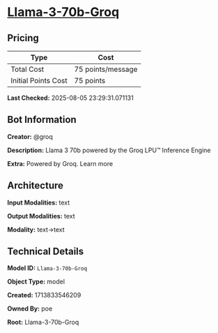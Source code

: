 # [Llama-3-70b-Groq](https://poe.com/Llama-3-70b-Groq)

## Pricing

| Type | Cost |
|------|------|
| Total Cost | 75 points/message |
| Initial Points Cost | 75 points |

**Last Checked:** 2025-08-05 23:29:31.071131


## Bot Information

**Creator:** @groq

**Description:** Llama 3 70b powered by the Groq LPU™ Inference Engine

**Extra:** Powered by Groq. Learn more


## Architecture

**Input Modalities:** text

**Output Modalities:** text

**Modality:** text->text


## Technical Details

**Model ID:** `Llama-3-70b-Groq`

**Object Type:** model

**Created:** 1713833546209

**Owned By:** poe

**Root:** Llama-3-70b-Groq
